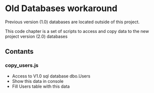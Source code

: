 

# Old Databases workaround

Previous version (1.0) databases are located outside of this project.

This code chapter is a set of scripts to access and copy data to the new project version (2.0) databases

## Contants

### copy_users.js

- Access to V1.0 sql database dbo.Users
- Show this data in console
- Fill Users table with this data




